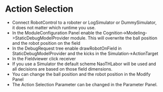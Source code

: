 # Action Selection
- Connect RobotControl to a roboter or LogSimulator or DummySimulator, it does not matter which runtime you use.
- In the ModuleConfiguration Panel enable the Cognition->Modeling->StaticDebugModelProvider module. This will overwrite the ball position and the robot position on the field
- In the DebugRequest tree enable drawRobotOnField in StaticDebugModelProvider and the kicks in the Simulation->ActionTarget 
- In the Fieldviewer click receiver
- If you use a Simulator the default scheme NaoTHLabor will be used and all decisions are based on those field dimensions.
- You can change the ball position and the robot position in the Modify Panel
- The Action Selection Parameter can be changed in the Parameter Panel.